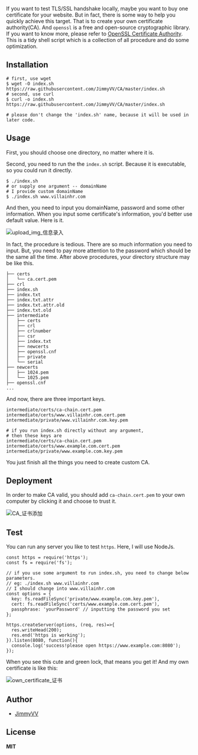 
If you want to test TLS/SSL handshake locally, maybe you want to buy one certificate for your website. But in fact, there is some way to help you quickly achieve this target. That is to create your own certificate authority(CA). And `openssl` is a free and open-source cryptographic library. If you want to know more, please refer to [OpenSSL Certificate Authority][1]. This is a tidy shell script which is a collection of all procedure and do some optimization.
## Installation
```
# first, use wget
$ wget -O index.sh https://raw.githubusercontent.com/JimmyVV/CA/master/index.sh
# second, use curl
$ curl -o index.sh https://raw.githubusercontent.com/JimmyVV/CA/master/index.sh

# please don't change the 'index.sh' name, because it will be used in later code.
```
## Usage
First, you should choose one directory, no matter where it is.

Second, you need to run the the `index.sh` script. Because it is executable, so you could run it directly.
```
$ ./index.sh
# or supply one argument -- domainName
# I provide custom domainName
$ ./index.sh www.villainhr.com
```
And then, you need to input you domainName, password and some other information. When you input some certificate's information, you'd better use default value.
Here is it.

![upload_img_信息录入][2]

In fact, the procedure is tedious. There are so much information you need to input. But, you need to pay more attention to the password which should be the same all the time.
After above procedures, your directory structure may be like this.
```
├── certs
│   └── ca.cert.pem
├── crl
├── index.sh
├── index.txt
├── index.txt.attr
├── index.txt.attr.old
├── index.txt.old
├── intermediate
│   ├── certs
│   ├── crl
│   ├── crlnumber
│   ├── csr
│   ├── index.txt
│   ├── newcerts
│   ├── openssl.cnf
│   ├── private
│   └── serial
├── newcerts
│   ├── 1024.pem
│   └── 1025.pem
├── openssl.cnf
...
```
And now, there are three important keys.
```
intermediate/certs/ca-chain.cert.pem
intermediate/certs/www.villainhr.com.cert.pem
intermediate/private/www.villainhr.com.key.pem

# if you run index.sh directly without any argument, 
# then these keys are
intermediate/certs/ca-chain.cert.pem
intermediate/certs/www.example.com.cert.pem
intermediate/private/www.example.com.key.pem
```
You just finish all the things you need to create custom CA.

## Deployment
In order to make CA valid, you should add `ca-chain.cert.pem` to your own computer by clicking it and choose to trust it.

![CA_证书添加][3]

## Test
You can run any server you like to test `https`. Here, I will use NodeJs. 
```
const https = require('https');
const fs = require('fs');

// if you use some argument to run index.sh, you need to change below parameters.
// eg: ./index.sh www.villainhr.com
// I should change into www.villainhr.com
const options = {
  key: fs.readFileSync('private/www.example.com.key.pem'),
  cert: fs.readFileSync('certs/www.example.com.cert.pem'),
  passphrase: 'yourPassword' // inputting the password you set
};

https.createServer(options, (req, res)=>{
  res.writeHead(200);
  res.end('https is working');
}).listen(8080, function(){
  console.log('success!please open https://www.example.com:8080');
});
```
When you see this cute and green lock, that means you get it!
And my own certificate is like this:

![own_certificate_证书][4]

## Author

 - [JimmyVV][5]

## License
**MIT**


  [1]: https://jamielinux.com/docs/openssl-certificate-authority/index.html
  [2]: http://static.zybuluo.com/jimmythr/qxzij2naiuzsp4mq9yjf1u7m/%E5%B1%8F%E5%B9%95%E5%BF%AB%E7%85%A7%202016-10-23%2014.13.56.png
  [3]: http://static.zybuluo.com/jimmythr/brxjhchd3697dt72nn1v3cus/%E5%B1%8F%E5%B9%95%E5%BF%AB%E7%85%A7%202016-10-23%2014.38.50.png
  [4]: http://static.zybuluo.com/jimmythr/j6brkcu73b3sufa3mix0itz7/%E5%B1%8F%E5%B9%95%E5%BF%AB%E7%85%A7%202016-10-23%2013.27.30.png
  [5]: https://github.com/JimmyVV